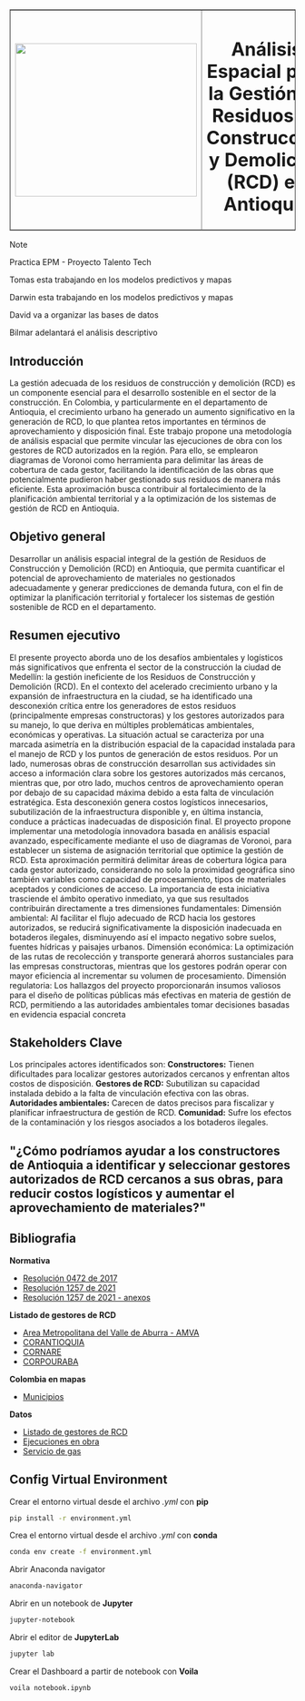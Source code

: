 <table border=1 border-collapse="collapse" width="100%">
  <thead>
    <th>
      <img src="https://static.wikia.nocookie.net/logopedia/images/5/52/EPM2007.png/revision/latest?cb=20210505181105&path-prefix=es" width="320px" height="270px" />
    </th>
    <th>
      <h1>Análisis Espacial para la Gestión de Residuos de Construcción y Demolición (RCD) en Antioquia</h1>
    </th>
  </thead>
</table>

> [!NOTE]
> Practica EPM - Proyecto Talento Tech
> 
> Tomas esta trabajando en los modelos predictivos y mapas
> 
> Darwin esta trabajando en los modelos predictivos y mapas
> 
> David va a organizar las bases de datos
> 
> Bilmar adelantará el análisis descriptivo


## Introducción

La gestión adecuada de los residuos de construcción y demolición (RCD) es un componente esencial para el desarrollo sostenible en el sector de la construcción. En Colombia, y particularmente en el departamento de Antioquia, el crecimiento urbano ha generado un aumento significativo en la generación de RCD, lo que plantea retos importantes en términos de aprovechamiento y disposición final. Este trabajo propone una metodología de análisis espacial que permite vincular las ejecuciones de obra con los gestores de RCD autorizados en la región. Para ello, se emplearon diagramas de Voronoi como herramienta para delimitar las áreas de cobertura de cada gestor, facilitando la identificación de las obras que potencialmente pudieron haber gestionado sus residuos de manera más eficiente. Esta aproximación busca contribuir al fortalecimiento de la planificación ambiental territorial y a la optimización de los sistemas de gestión de RCD en Antioquia.

## Objetivo general 
Desarrollar un análisis espacial integral de la gestión de Residuos de Construcción y Demolición (RCD) en Antioquia, que permita cuantificar el potencial de aprovechamiento de materiales no gestionados adecuadamente y generar predicciones de demanda futura, con el fin de optimizar la planificación territorial y fortalecer los sistemas de gestión sostenible de RCD en el departamento.

## Resumen ejecutivo
El presente proyecto aborda uno de los desafíos ambientales y logísticos más significativos que enfrenta el sector de la construcción la ciudad de Medellín: la gestión ineficiente de los Residuos de Construcción y Demolición (RCD). En el contexto del acelerado crecimiento urbano y la expansión de infraestructura en la ciudad, se ha identificado una desconexión crítica entre los generadores de estos residuos (principalmente empresas constructoras) y los gestores autorizados para su manejo, lo que deriva en múltiples problemáticas ambientales, económicas y operativas.
La situación actual se caracteriza por una marcada asimetría en la distribución espacial de la capacidad instalada para el manejo de RCD y los puntos de generación de estos residuos. Por un lado, numerosas obras de construcción desarrollan sus actividades sin acceso a información clara sobre los gestores autorizados más cercanos, mientras que, por otro lado, muchos centros de aprovechamiento operan por debajo de su capacidad máxima debido a esta falta de vinculación estratégica. Esta desconexión genera costos logísticos innecesarios, subutilización de la infraestructura disponible y, en última instancia, conduce a prácticas inadecuadas de disposición final.
El proyecto propone implementar una metodología innovadora basada en análisis espacial avanzado, específicamente mediante el uso de diagramas de Voronoi, para establecer un sistema de asignación territorial que optimice la gestión de RCD. Esta aproximación permitirá delimitar áreas de cobertura lógica para cada gestor autorizado, considerando no solo la proximidad geográfica sino también variables como capacidad de procesamiento, tipos de materiales aceptados y condiciones de acceso.
La importancia de esta iniciativa trasciende el ámbito operativo inmediato, ya que sus resultados contribuirán directamente a tres dimensiones fundamentales:
Dimensión ambiental: Al facilitar el flujo adecuado de RCD hacia los gestores autorizados, se reducirá significativamente la disposición inadecuada en botaderos ilegales, disminuyendo así el impacto negativo sobre suelos, fuentes hídricas y paisajes urbanos.
Dimensión económica: La optimización de las rutas de recolección y transporte generará ahorros sustanciales para las empresas constructoras, mientras que los gestores podrán operar con mayor eficiencia al incrementar su volumen de procesamiento.
Dimensión regulatoria: Los hallazgos del proyecto proporcionarán insumos valiosos para el diseño de políticas públicas más efectivas en materia de gestión de RCD, permitiendo a las autoridades ambientales tomar decisiones basadas en evidencia espacial concreta

## Stakeholders Clave
Los principales actores identificados son:
**Constructores:** Tienen dificultades para localizar gestores autorizados cercanos y enfrentan altos costos de disposición.
**Gestores de RCD:** Subutilizan su capacidad instalada debido a la falta de vinculación efectiva con las obras.
**Autoridades ambientales:** Carecen de datos precisos para fiscalizar y planificar infraestructura de gestión de RCD.
**Comunidad:** Sufre los efectos de la contaminación y los riesgos asociados a los botaderos ilegales.

## "¿Cómo podríamos ayudar a los constructores de Antioquia a identificar y seleccionar gestores autorizados de RCD cercanos a sus obras, para reducir costos logísticos y aumentar el aprovechamiento de materiales?"

## Bibliografia

**Normativa**

* [Resolución 0472 de 2017](https://www.minambiente.gov.co/wp-content/uploads/2021/10/resolucion-0472-de-2017.pdf)
* [Resolución 1257 de 2021](https://www.minambiente.gov.co/wp-content/uploads/2021/12/Resolucion-1257-de-2021.pdf)
* [Resolución 1257 de 2021 - anexos](https://www.minambiente.gov.co/wp-content/uploads/2021/12/Resolucion-1257-de-2021-Anexos.pdf)

**Listado de gestores de RCD**

* [Area Metropolitana del Valle de Aburra - AMVA](https://www.metropol.gov.co/ambiental/residuos-solidos/Paginas/RCD.aspx)
* [CORANTIOQUIA](https://www.corantioquia.gov.co/wp-content/uploads/2024/07/LISTADO-DE-GESTORES-DE-RCD-version-3-07-2024.pdf)
* [CORNARE](https://www.cornare.gov.co/residuos/rcd/Gestores_RCD_Agosto_2024.pdf)
* [CORPOURABA]()

**Colombia en mapas**

* [Municipios](https://www.colombiaenmapas.gov.co/)

**Datos**

* [Listado de gestores de RCD](./DATA/GestoresRCD.csv)
* [Ejecuciones en obra](./DATA/Items.csv)
* [Servicio de gas](./DATA/subregiones.csv)

## Config Virtual Environment

Crear el entorno virtual desde el archivo *.yml* con **pip**

```bash
pip install -r environment.yml
```

Crea el entorno virtual desde el archivo *.yml* con **conda**

```bash
conda env create -f environment.yml
```

Abrir Anaconda navigator

```bash
anaconda-navigator
```

Abrir en un notebook de **Jupyter**

```bash
jupyter-notebook
```

Abrir el editor de **JupyterLab**

```bash
jupyter lab
```

Crear el Dashboard a partir de notebook con **Voila**

```bash
voila notebook.ipynb
```

